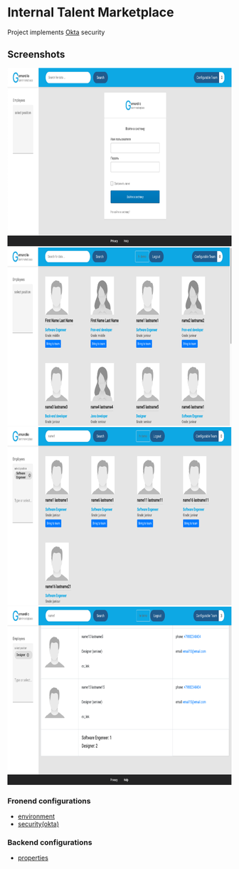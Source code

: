 # Internal Talent Marketplace

Project implements [Okta](https://www.okta.com/) security

## Screenshots
<img src=".images/login.png" alt="login" style="height: 400px; width:800px;"/>
<img src=".images/employees.png" alt="login" style="height: 400px; width:800px;"/>
<img src=".images/employees_search.png" alt="login" style="height: 400px; width:800px;"/>
<img src=".images/team.png" alt="login" style="height: 400px; width:800px;"/>

### Fronend configurations ###
 - [environment](./frontend/internal-talent-marketplace/src/environments/environment.ts)
 - [security(okta)](./frontend/internal-talent-marketplace/src/app/config/security-config.ts)
 
### Backend configurations ###
 - [properties](./backend/src/main/resources/application.properties)
